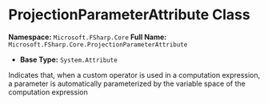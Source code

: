 # ProjectionParameterAttribute Class

**Namespace:** `Microsoft.FSharp.Core`
**Full Name:** `Microsoft.FSharp.Core.ProjectionParameterAttribute`
- **Base Type:** `System.Attribute`

Indicates that, when a custom operator is used in a computation expression,
 a parameter is automatically parameterized by the variable space of the computation expression